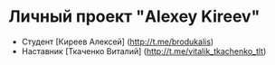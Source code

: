 # Личный проект "Alexey Kireev"
* Студент [Киреев Алексей] (http://t.me/brodukalis)
* Наставник [Ткаченко Виталий] (http://t.me/vitalik_tkachenko_tlt)